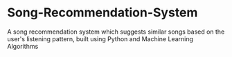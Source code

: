 # Song-Recommendation-System
A song recommendation system which suggests similar songs based on the user's listening pattern, built using Python and Machine Learning Algorithms
